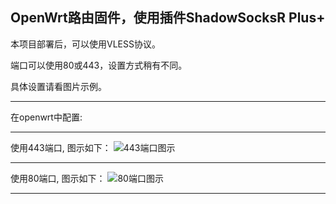 ## OpenWrt路由固件，使用插件ShadowSocksR Plus+

本项目部署后，可以使用VLESS协议。

端口可以使用80或443，设置方式稍有不同。

具体设置请看图片示例。

***

在openwrt中配置:

***

使用443端口,  图示如下：
![443端口图示](/tutorial/img/openwrt-VLESS-443.png)

***

使用80端口,  图示如下：
![80端口图示](/tutorial/img/openwrt-VLESS-80.png)

***

